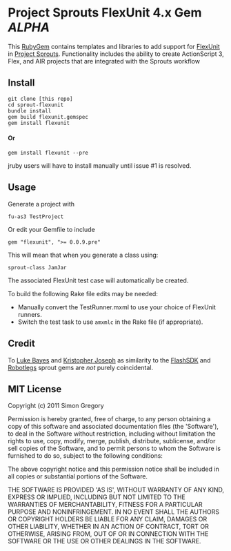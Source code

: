 # Project Sprouts FlexUnit 4.x Gem _ALPHA_

This [RubyGem](http://docs.rubygems.org/read/book/7) contains templates and
libraries to add support for [FlexUnit](http://flexunit.org) in
[Project Sprouts](http://projectsprouts.org). Functionality includes the ability
to create ActionScript 3, Flex, and AIR projects that are integrated with the
Sprouts workflow

## Install

    git clone [this repo]
    cd sprout-flexunit
    bundle install
    gem build flexunit.gemspec
    gem install flexunit

#### Or

    gem install flexunit --pre

jruby users will have to install manually until issue #1 is resolved.

## Usage

Generate a project with

    fu-as3 TestProject

Or edit your Gemfile to include

    gem "flexunit", ">= 0.0.9.pre"

This will mean that when you generate a class using:

    sprout-class JamJar

The associated FlexUnit test case will automatically be created.

To build the following Rake file edits may be needed:

 * Manually convert the TestRunner.mxml to use your choice of FlexUnit runners.
 * Switch the test task to use `amxmlc` in the Rake file (if appropriate).

## Credit

To [Luke Bayes](http://github.com/lukebayes/) and [Kristopher Joseph](http://github.com/kristoferjoseph/) as similarity to the [FlashSDK](https://github.com/lukebayes/sprout-flashsdk) and [Robotlegs](http://github.com/kristoferjoseph/sprout-robotlegs)
sprout gems are _not_ purely coincidental.
 
## MIT License

Copyright (c) 2011 Simon Gregory

Permission is hereby granted, free of charge, to any person obtaining
a copy of this software and associated documentation files (the
'Software'), to deal in the Software without restriction, including
without limitation the rights to use, copy, modify, merge, publish,
distribute, sublicense, and/or sell copies of the Software, and to
permit persons to whom the Software is furnished to do so, subject to
the following conditions:

The above copyright notice and this permission notice shall be
included in all copies or substantial portions of the Software.

THE SOFTWARE IS PROVIDED 'AS IS', WITHOUT WARRANTY OF ANY KIND,
EXPRESS OR IMPLIED, INCLUDING BUT NOT LIMITED TO THE WARRANTIES OF
MERCHANTABILITY, FITNESS FOR A PARTICULAR PURPOSE AND NONINFRINGEMENT.
IN NO EVENT SHALL THE AUTHORS OR COPYRIGHT HOLDERS BE LIABLE FOR ANY
CLAIM, DAMAGES OR OTHER LIABILITY, WHETHER IN AN ACTION OF CONTRACT,
TORT OR OTHERWISE, ARISING FROM, OUT OF OR IN CONNECTION WITH THE
SOFTWARE OR THE USE OR OTHER DEALINGS IN THE SOFTWARE.
